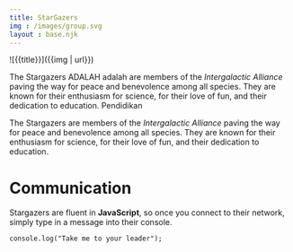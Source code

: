 ```yaml
---
title: StarGazers
img : /images/group.svg
layout : base.njk
---
```


![{{title}}]({{img | url}})

The Stargazers ADALAH adalah are members of the _Intergalactic Alliance_ paving the way for peace and benevolence among all species. They are known for their enthusiasm for science, for their love of fun, and their dedication to education. Pendidikan

<p>The Stargazers are members of the <em>Intergalactic Alliance</em> paving the way for peace and benevolence among all species. They are known for their enthusiasm for science, for their love of fun, and their dedication to education.</p>
<h1>Communication</h1>
<p>Stargazers are fluent in <strong>JavaScript</strong>, so once you connect to their network, simply type in a message into their console.</p>
<pre><code class="language-js">console.log(&quot;Take me to your leader&quot;);
</code></pre>